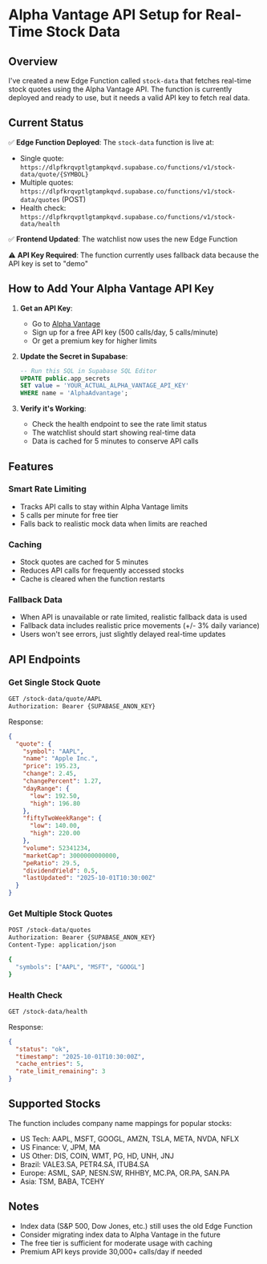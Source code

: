 # Alpha Vantage API Setup for Real-Time Stock Data

## Overview

I've created a new Edge Function called `stock-data` that fetches real-time stock quotes using the Alpha Vantage API. The function is currently deployed and ready to use, but it needs a valid API key to fetch real data.

## Current Status

✅ **Edge Function Deployed**: The `stock-data` function is live at:
- Single quote: `https://dlpfkrqvptlgtampkqvd.supabase.co/functions/v1/stock-data/quote/{SYMBOL}`
- Multiple quotes: `https://dlpfkrqvptlgtampkqvd.supabase.co/functions/v1/stock-data/quotes` (POST)
- Health check: `https://dlpfkrqvptlgtampkqvd.supabase.co/functions/v1/stock-data/health`

✅ **Frontend Updated**: The watchlist now uses the new Edge Function

⚠️ **API Key Required**: The function currently uses fallback data because the API key is set to "demo"

## How to Add Your Alpha Vantage API Key

1. **Get an API Key**:
   - Go to [Alpha Vantage](https://www.alphavantage.co/support/#api-key)
   - Sign up for a free API key (500 calls/day, 5 calls/minute)
   - Or get a premium key for higher limits

2. **Update the Secret in Supabase**:
   ```sql
   -- Run this SQL in Supabase SQL Editor
   UPDATE public.app_secrets 
   SET value = 'YOUR_ACTUAL_ALPHA_VANTAGE_API_KEY'
   WHERE name = 'AlphaAdvantage';
   ```

3. **Verify it's Working**:
   - Check the health endpoint to see the rate limit status
   - The watchlist should start showing real-time data
   - Data is cached for 5 minutes to conserve API calls

## Features

### Smart Rate Limiting
- Tracks API calls to stay within Alpha Vantage limits
- 5 calls per minute for free tier
- Falls back to realistic mock data when limits are reached

### Caching
- Stock quotes are cached for 5 minutes
- Reduces API calls for frequently accessed stocks
- Cache is cleared when the function restarts

### Fallback Data
- When API is unavailable or rate limited, realistic fallback data is used
- Fallback data includes realistic price movements (+/- 3% daily variance)
- Users won't see errors, just slightly delayed real-time updates

## API Endpoints

### Get Single Stock Quote
```bash
GET /stock-data/quote/AAPL
Authorization: Bearer {SUPABASE_ANON_KEY}
```

Response:
```json
{
  "quote": {
    "symbol": "AAPL",
    "name": "Apple Inc.",
    "price": 195.23,
    "change": 2.45,
    "changePercent": 1.27,
    "dayRange": {
      "low": 192.50,
      "high": 196.80
    },
    "fiftyTwoWeekRange": {
      "low": 140.00,
      "high": 220.00
    },
    "volume": 52341234,
    "marketCap": 3000000000000,
    "peRatio": 29.5,
    "dividendYield": 0.5,
    "lastUpdated": "2025-10-01T10:30:00Z"
  }
}
```

### Get Multiple Stock Quotes
```bash
POST /stock-data/quotes
Authorization: Bearer {SUPABASE_ANON_KEY}
Content-Type: application/json

{
  "symbols": ["AAPL", "MSFT", "GOOGL"]
}
```

### Health Check
```bash
GET /stock-data/health
```

Response:
```json
{
  "status": "ok",
  "timestamp": "2025-10-01T10:30:00Z",
  "cache_entries": 5,
  "rate_limit_remaining": 3
}
```

## Supported Stocks

The function includes company name mappings for popular stocks:
- US Tech: AAPL, MSFT, GOOGL, AMZN, TSLA, META, NVDA, NFLX
- US Finance: V, JPM, MA
- US Other: DIS, COIN, WMT, PG, HD, UNH, JNJ
- Brazil: VALE3.SA, PETR4.SA, ITUB4.SA
- Europe: ASML, SAP, NESN.SW, RHHBY, MC.PA, OR.PA, SAN.PA
- Asia: TSM, BABA, TCEHY

## Notes

- Index data (S&P 500, Dow Jones, etc.) still uses the old Edge Function
- Consider migrating index data to Alpha Vantage in the future
- The free tier is sufficient for moderate usage with caching
- Premium API keys provide 30,000+ calls/day if needed
